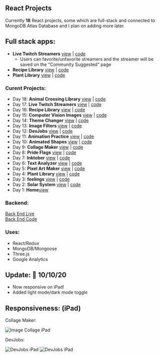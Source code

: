 ## React Projects
Currently **18** React projects, some which are full-stack and connected to MongoDB Atlas Database and I plan on adding more later.<br>
## Full stack apps: 
- **Live Twitch Streamers** [view](http://kathleenwang15projects.surge.sh/day/17) | [code](https://github.com/kathleenfwang/15-React-Projects/blob/master/src/pages/Day21.js)
   - Users can favorite/unfavorite streamers and the streamer will be saved on the "Community Suggested" page 
- **Recipe Library** [view](http://kathleenwang15projects.surge.sh/day/16) | [code](https://github.com/kathleenfwang/15-React-Projects/blob/master/src/pages/Day20.js)
- **Plant Library** [view](http://kathleenwang15projects.surge.sh/day/4) | [code](https://github.com/kathleenfwang/15-React-Projects/blob/master/src/pages/Day6.js)

### Curent Projects:
- Day 18: **Animal Crossing Library** [view](http://kathleenwang15projects.surge.sh/day/18) | [code](https://github.com/kathleenfwang/15-React-Projects/blob/master/src/pages/Day22.js)
- Day 17: **Live Twitch Streamers** [view](http://kathleenwang15projects.surge.sh/day/17) | [code](https://github.com/kathleenfwang/15-React-Projects/blob/master/src/pages/Day21.js)
- Day 16: **Recipe Library** [view](http://kathleenwang15projects.surge.sh/day/16) | [code](https://github.com/kathleenfwang/15-React-Projects/blob/master/src/pages/Day20.js)
- Day 15: **Computer Vision Images** [view](http://kathleenwang15projects.surge.sh/day/15) | [code](https://github.com/kathleenfwang/15-React-Projects/blob/master/src/pages/Day19.js)
- Day 14: **Theme Changer** [view](http://kathleenwang15projects.surge.sh/day/14) | [code](https://github.com/kathleenfwang/15-React-Projects/blob/master/src/pages/Day18.js)
- Day 13: **Image Filters** [view](http://kathleenwang15projects.surge.sh/day/13) | [code](https://github.com/kathleenfwang/15-React-Projects/blob/master/src/pages/Day17.js)
- Day 12: **DevJobs** [view](http://kathleenwang15projects.surge.sh/day/12) | [code](https://github.com/kathleenfwang/15-React-Projects/blob/master/src/pages/Day16.js)
- Day 11: **Animation Practice** [view](http://kathleenwang15projects.surge.sh/day/11)  | [code](https://github.com/kathleenfwang/15-React-Projects/blob/master/src/pages/Day14.js)
- Day 10: **Animated Shapes** [view](http://kathleenwang15projects.surge.sh/day/10)  | [code](https://github.com/kathleenfwang/15-React-Projects/blob/master/src/pages/Day13.js)
- Day 9: **Collage Maker** [view](http://kathleenwang15projects.surge.sh/day/9) | [code](https://github.com/kathleenfwang/15-React-Projects/blob/master/src/pages/Day11.js)
- Day 8: **Pride Flags** [view](http://kathleenwang15projects.surge.sh/day/8) | [code](https://github.com/kathleenfwang/15-React-Projects/blob/master/src/pages/Day10.js)
- Day 7: **Inktober** [view](http://kathleenwang15projects.surge.sh/day/7) | [code](https://github.com/kathleenfwang/15-React-Projects/blob/master/src/pages/Day9.js)
- Day 6: **Text Analyzer** [view](http://kathleenwang15projects.surge.sh/day/6) | [code](https://github.com/kathleenfwang/15-React-Projects/blob/master/src/pages/Day8.js)
- Day 5: **Pixel Art Maker** [view](http://kathleenwang15projects.surge.sh/day/7) | [code](https://github.com/kathleenfwang/15-React-Projects/blob/master/src/pages/Day5.js)
- Day 4: **Plant Library** [view](http://kathleenwang15projects.surge.sh/day/4) | [code](https://github.com/kathleenfwang/15-React-Projects/blob/master/src/pages/Day6.js)
- Day 3: **feelings** [view](http://kathleenwang15projects.surge.sh/day/3) | [code](https://github.com/kathleenfwang/15-React-Projects/blob/master/src/pages/Day4.js)
- Day 2: **Solar System** [view](http://kathleenwang15projects.surge.sh/day/2) | [code](https://github.com/kathleenfwang/15-React-Projects/blob/master/src/pages/Day2.js)
- Day 1: **Home**[view](kathleenwang15projects.surge.sh/)
### Backend: 
[Back End Live](http://plant-app-1.herokuapp.com/plants)<br>
[Back End Code](https://github.com/kathleenfwang/react-backend-apis)<br>
### Uses: 
- React/Redux 
- MongoDB/Mongoose 
- Three.js 
- Google Analytics
## Update: 🎉 10/10/20
* Now responsive on iPad!
* Added light mode/dark mode toggle
## Responsiveness: (iPad)
Collage Maker: 

![Image Collage iPad](https://media.discordapp.net/attachments/701277128951595030/765401705256058910/image.png?width=338&height=400)

DevJobs:

![DevJobs iPad](https://media.discordapp.net/attachments/701277128951595032/770106251278942238/e1d7e1da24862750caff501a3e99bfc6.png?width=395&height=577)
![DevJobs iPad](https://media.discordapp.net/attachments/701277128951595032/770106821285117952/2020-10-25.png?width=395&height=577)
 
